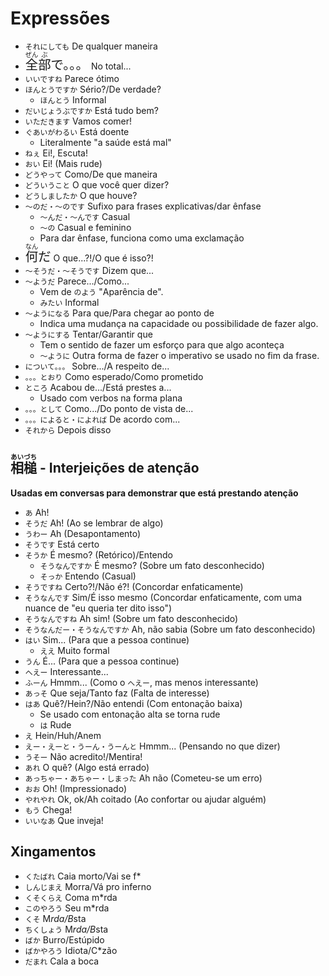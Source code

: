 # Expressões

-   `それにしても` De qualquer maneira
-   <font size="5"><code><ruby>全<rt>ぜん</rt>部<rt>ぶ</rt></ruby>で。。。</code></font> No total...
-   `いいですね` Parece ótimo
-   `ほんとうですか` Sério?/De verdade?
    -   `ほんとう` Informal
-   `だいじょうぶですか` Está tudo bem?
-   `いただきます` Vamos comer!
-   `ぐあいがわるい` Está doente
    -   Literalmente "a saúde está mal"
-   `ねぇ` Ei!, Escuta!
-   `おい` Ei! (Mais rude)
-   `どうやって` Como/De que maneira
-   `どういうこと` O que você quer dizer?
-   `どうしましたか` O que houve?
-   `〜のだ・〜のです` Sufixo para frases explicativas/dar ênfase
    -   `〜んだ・〜んです` Casual
    -   `〜の` Casual e feminino
    -   Para dar ênfase, funciona como uma exclamação
-   <font size="5"><code><ruby>何<rt>なん</rt>だ</ruby></code></font> O que...?!/O que é isso?!
-   `〜そうだ・〜そうです` Dizem que...
-   `〜ようだ` Parece.../Como...
    -   Vem de `のよう` "Aparência de".
    -   `みたい` Informal
-   `〜ようになる` Para que/Para chegar ao ponto de
    -   Indica uma mudança na capacidade ou possibilidade de fazer algo.
-   `〜ようにする` Tentar/Garantir que
    -   Tem o sentido de fazer um esforço para que algo aconteça
    -   `〜ように` Outra forma de fazer o imperativo se usado no fim da frase.
-   `について。。。` Sobre.../A respeito de...
-   `。。。とおり` Como esperado/Como prometido
-   `ところ` Acabou de.../Está prestes a...
    -   Usado com verbos na forma plana
-   `。。。として` Como.../Do ponto de vista de...
-   `。。。によると・によれば` De acordo com...
-   `それから` Depois disso

## <ruby>相<rt>あい</rt>槌<rt>づち</rt></ruby> - Interjeições de atenção

**Usadas em conversas para demonstrar que está prestando atenção**

-   `あ` Ah!
-   `そうだ` Ah! (Ao se lembrar de algo)
-   `うわー` Ah (Desapontamento)
-   `そうです` Está certo
-   `そうか` É mesmo? (Retórico)/Entendo
    -   `そうなんですか` É mesmo? (Sobre um fato desconhecido)
    -   `そっか` Entendo (Casual)
-   `そうですね` Certo?!/Não é?! (Concordar enfaticamente)
-   `そうなんです` Sim/É isso mesmo (Concordar enfaticamente, com uma nuance de "eu queria ter dito isso")
-   `そうなんですね` Ah sim! (Sobre um fato desconhecido)
-   `そうなんだー・そうなんですか` Ah, não sabia (Sobre um fato desconhecido)
-   `はい` Sim... (Para que a pessoa continue)
    -   `ええ` Muito formal
-   `うん` É... (Para que a pessoa continue)
-   `へえー` Interessante...
-   `ふーん` Hmmm... (Como o `へえー`, mas menos interessante)
-   `あっそ` Que seja/Tanto faz (Falta de interesse)
-   `はあ` Quê?/Hein?/Não entendi (Com entonação baixa)
    -   Se usado com entonação alta se torna rude
    -   `は` Rude
-   `え` Hein/Huh/Anem
-   `えー・えーと・うーん・うーんと` Hmmm... (Pensando no que dizer)
-   `うそー` Não acredito!/Mentira!
-   `あれ` O quê? (Algo está errado)
-   `あっちゃー・あちゃー・しまった` Ah não (Cometeu-se um erro)
-   `おお` Oh! (Impressionado)
-   `やれやれ` Ok, ok/Ah coitado (Ao confortar ou ajudar alguém)
-   `もう` Chega!
-   `いいなあ` Que inveja!

## Xingamentos

-   `くたばれ` Caia morto/Vai se f\*
-   `しんじまえ` Morra/Vá pro inferno
-   `くそくらえ` Coma m\*rda
-   `このやろう` Seu m\*rda
-   `くそ` M*rda/B*sta
-   `ちくしょう` M*rda/B*sta
-   `ばか` Burro/Estúpido
-   `ばかやろう` Idiota/C\*zão
-   `だまれ` Cala a boca

